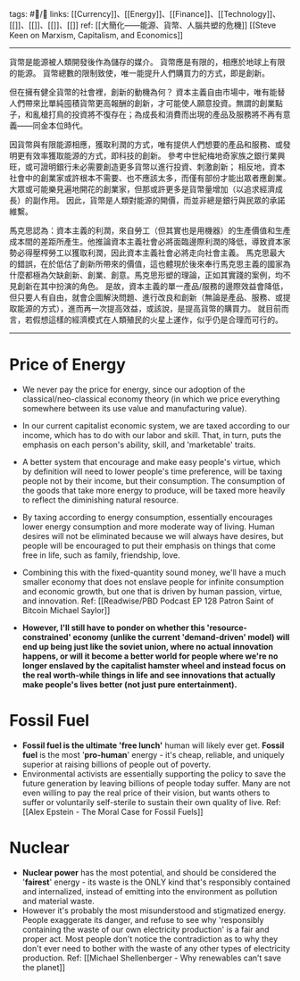 tags: #📝️/🌱 
links: [[Currency]]、[[Energy]]、[[Finance]]、[[Technology]]、[[]]、[[]]、[[]]、[[]]
ref: 
[[大簡化——能源、貨幣、人腦共塑的危機]]
[[Steve Keen on Marxism, Capitalism, and Economics]]

---
貨幣是能源被人類開發後作為儲存的媒介。
貨幣應是有限的，相應於地球上有限的能源。
貨幣總數的限制致使，唯一能提升人們購買力的方式，即是創新。

但在擁有健全貨幣的社會裡，創新的動機為何？
資本主義自由市場中，唯有能替人們帶來比單純囤積貨幣更高報酬的創新，才可能使人願意投資。無謂的創業點子，和亂槍打鳥的投資將不復存在；為成長和消費而出現的產品及服務將不再有意義——同金本位時代。

因貨幣與有限能源相應，獲取利潤的方式，唯有提供人們想要的產品和服務、或發明更有效率獲取能源的方式，即科技的創新。
參考中世紀梅地奇家族之銀行業興旺，或可證明銀行未必需要創造更多貨幣以進行投資、刺激創新；
相反地，資本社會中的創業家或許根本不需要、也不應該太多，而僅有部份才能出眾者應創業。大眾或可能樂見遍地開花的創業家，但那或許更多是貨幣量增加（以追求經濟成長）的副作用。
因此，貨幣是人類對能源的開價，而並非總是銀行與民眾的承諾維繫。

馬克思認為：資本主義的利潤，來自勞工（但其實也是用機器）的生產價值和生產成本間的差距所產生。他推論資本主義社會必將面臨邊際利潤的降低，導致資本家勢必得壓榨勞工以獲取利潤，因此資本主義社會必將走向社會主義。
馬克思最大的錯誤，在於低估了創新所帶來的價值，這也體現於後來奉行馬克思主義的國家為什麼都極為欠缺創新、創業、創意。馬克思形塑的理論，正如其實踐的案例，均不見創新在其中扮演的角色。
是故，資本主義的單一產品/服務的邊際效益會降低，但只要人有自由，就會企圖解決問題、進行改良和創新（無論是產品、服務、或提取能源的方式），進而再一次提高效益，或該說，是提高貨幣的購買力。
就目前而言，若假想這樣的經濟模式在人類殖民的火星上運作，似乎仍是合理而可行的。

---
# Price of Energy
- We never pay the price for energy, since our adoption of the classical/neo-classical economy theory (in which we price everything somewhere between its use value and manufacturing value).
- In our current capitalist economic system, we are taxed according to our income, which has to do with our labor and skill. That, in turn, puts the emphasis on each person's ability, skill, and 'marketable' traits.
- A better system that encourage and make easy people's virtue, which by definition will need to lower people's time preference, will be taxing people not by their income, but their consumption. The consumption of the goods that take more energy to produce, will be taxed more heavily to reflect the diminishing natural resource. 
- By taxing according to energy consumption, essentially encourages lower energy consumption and more moderate way of living. Human desires will not be eliminated because we will always have desires, but people will be encouraged to put their emphasis on things that come free in life, such as family, friendship, love.
- Combining this with the fixed-quantity sound money, we'll have a much smaller economy that does not enslave people for infinite consumption and economic growth, but one that is driven by human passion, virtue, and innovation.
  Ref: [[Readwise/PBD Podcast  EP 128  Patron Saint of Bitcoin Michael Saylor]]
  
- **However, I'll still have to ponder on whether this 'resource-constrained' economy (unlike the current 'demand-driven' model) will end up being just like the soviet union, where no actual innovation happens, or will it become a better world for people where we're no longer enslaved by the capitalist hamster wheel and instead focus on the real worth-while things in life and see innovations that actually make people's lives better (not just pure entertainment).**
  

# Fossil Fuel

- **Fossil fuel is the ultimate 'free lunch'** human will likely ever get.
  **Fossil fuel** is the most '**pro-human**' energy - it's cheap, reliable, and uniquely superior at raising billions of people out of poverty.
- Environmental activists are essentially supporting the policy to save the future generation by leaving billions of people today suffer. Many are not even willing to pay the real price of their vision, but wants others to suffer or voluntarily self-sterile to sustain their own quality of live.
  Ref: [[Alex Epstein - The Moral Case for Fossil Fuels]]
  
# Nuclear

- **Nuclear power** has the most potential, and should be considered the '**fairest**' energy - its waste is the ONLY kind that's responsibly contained and internalized, instead of emitting into the environment as pollution and material waste. 
- However it's probably the most misunderstood and stigmatized energy. People exaggerate its danger, and refuse to see why 'responsibly containing the waste of our own electricity production' is a fair and proper act. Most people don't notice the contradiction as to why they don't ever need to bother with the waste of any other types of electricity production.
  Ref: [[Michael Shellenberger - Why renewables can’t save the planet]]
